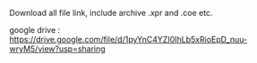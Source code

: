 Download all file link, include archive .xpr and .coe etc. 

google drive : https://drive.google.com/file/d/1pyYnC4YZI0IhLb5xRioEpD_nuu-wryM5/view?usp=sharing
